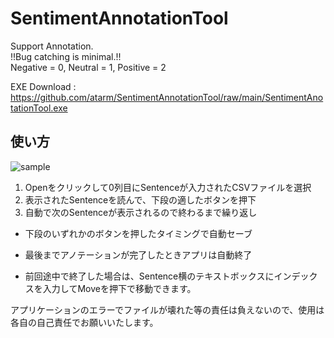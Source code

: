 # SentimentAnnotationTool
Support Annotation.  
!!Bug catching is minimal.!!  
Negative = 0, Neutral = 1, Positive = 2  
  
EXE Download : https://github.com/atarm/SentimentAnnotationTool/raw/main/SentimentAnotationTool.exe
## 使い方
![sample](https://user-images.githubusercontent.com/41828628/126456637-a626d024-89f6-4fe7-88e6-f3a74ac7a368.png)
1. Openをクリックして0列目にSentenceが入力されたCSVファイルを選択
2. 表示されたSentenceを読んで、下段の適したボタンを押下
3. 自動で次のSentenceが表示されるので終わるまで繰り返し
  
- 下段のいずれかのボタンを押したタイミングで自動セーブ
- 最後までアノテーションが完了したときアプリは自動終了　　
  
- 前回途中で終了した場合は、Sentence横のテキストボックスにインデックスを入力してMoveを押下で移動できます。

 アプリケーションのエラーでファイルが壊れた等の責任は負えないので、使用は各自の自己責任でお願いいたします。
